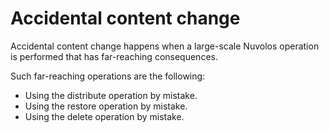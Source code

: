 # Accidental content change

Accidental content change happens when a large-scale Nuvolos operation is performed that has far-reaching consequences.

Such far-reaching operations are the following:

* Using the distribute operation by mistake.
* Using the restore operation by mistake.
* Using the delete operation by mistake.



